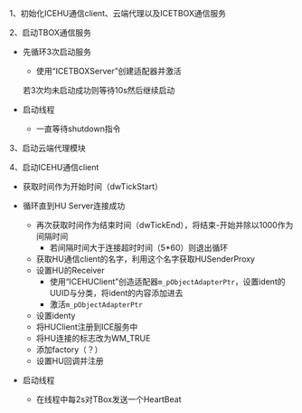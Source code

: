 1、初始化ICEHU通信client、云端代理以及ICETBOX通信服务

2、启动TBOX通信服务

- 先循环3次启动服务

  - 使用“ICETBOXServer”创建适配器并激活

  若3次均未启动成功则等待10s然后继续启动

- 启动线程

  - 一直等待shutdown指令

3、启动云端代理模块

4、启动ICEHU通信client

- 获取时间作为开始时间（dwTickStart）

- 循环直到HU Server连接成功
  - 再次获取时间作为结束时间（dwTickEnd），将结束-开始并除以1000作为间隔时间
    - 若间隔时间大于连接超时时间（5*60）则退出循环
  - 获取HU通信client的名字，利用这个名字获取HUSenderProxy
  - 设置HU的Receiver
    - 使用“ICEHUClient”创造适配器`m_pObjectAdapterPtr`，设置ident的UUID与分类，将ident的内容添加进去
    - 激活`m_pObjectAdapterPtr`
  - 设置identy
  - 将HUClient注册到ICE服务中
  - 将HU连接的标志改为WM_TRUE
  - 添加factory（？）
  - 设置HU回调并注册
- 启动线程
  - 在线程中每2s对TBox发送一个HeartBeat

